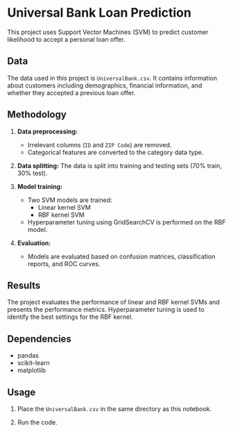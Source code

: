 
# Universal Bank Loan Prediction

This project uses Support Vector Machines (SVM) to predict customer likelihood to accept a personal loan offer.

## Data

The data used in this project is `UniversalBank.csv`. It contains information about customers including demographics, financial information, and whether they accepted a previous loan offer.

## Methodology

1. **Data preprocessing:**
    - Irrelevant columns (`ID` and `ZIP Code`) are removed.
    - Categorical features are converted to the category data type.

2. **Data splitting:** The data is split into training and testing sets (70% train, 30% test).

3. **Model training:**
    - Two SVM models are trained:
        - Linear kernel SVM
        - RBF kernel SVM
    - Hyperparameter tuning using GridSearchCV is performed on the RBF model.

4. **Evaluation:**
    - Models are evaluated based on confusion matrices, classification reports, and ROC curves.

## Results

The project evaluates the performance of linear and RBF kernel SVMs and presents the performance metrics. Hyperparameter tuning is used to identify the best settings for the RBF kernel.

## Dependencies

- pandas
- scikit-learn
- matplotlib

## Usage

1.  Place the `UniversalBank.csv` in the same directory as this notebook.

2. Run the code.
